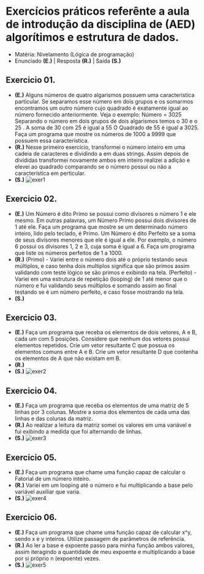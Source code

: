 # Exercícios práticos referênte a aula de introdução da disciplina de (AED) algorítimos e estrutura de dados.

- Matéria: Nivelamento (Lógica de programação)
- Enunciado **(E.)** | Resposta **(R.)** | Saída **(S.)**

## Exercicio 01.
- **(E.)** Alguns números de quatro algarismos possuem uma característica particular. Se separamos 
esse número em dois grupos e os somarmos encontramos um outro número cujo quadrado 
é exatamente igual ao número fornecido anteriormente. Veja o exemplo:
Número = 3025 
Separando o número em dois grupos de dois algarismos temos o 30 e o 25 . 
A soma de 30 com 25 é igual a 55
O Quadrado de 55 é igual a 3025. Faça um programa que mostre os números de 1000 a 9999 que possuem essa característica.
- **(R.)** Nesse primeiro exercício, transformei o número inteiro em uma cadeia de caracteres e dividindo a em duas strings. Assim depois de divididas transformei novamente ambos em inteiro realizei a adição e elevei ao quadrado comparando se o número possui ou não a característica em perticular.
- **(S.)** 
![exer1](https://user-images.githubusercontent.com/71523671/187045270-4bc9bfb8-e2a9-4442-8aef-5e367d8ac4f4.png)
## Exercicio 02.
- **(E.)** Um Número é dito Primo se possui como divisores o número 1 e ele mesmo. Em outras 
palavras, um Número Primo possui dois divisores de 1 até ele.
Faça um programa que mostre se um determinado número inteiro, lido pelo teclado, é 
Primo.
Um Número é dito Perfeito se a soma de seus divisores menores que ele é igual a ele. Por 
exemplo, o número 6 possui os  divisores 1, 2 e 3, cuja soma é igual a 6.
Faça um programa que liste os números perfeitos de 1 a 1000.
- **(R.)** (Primo) - Variei entre o número dois até o próprio testando seus múltiplos, e caso tenha dois multiplos significa que são primos assim validando com teste lógico se são primos e exibindo na tela.
	(Perfeito) - Variei em uma estrutura de repetição (looping) de 1 até menor que o número e fui validando seus múltiplos e somando assim ao final testando se é um número perfeito, e caso fosse mostrando na tela.
- **(S.)** 


## Exercicio 03.
- **(E.)** Faça um programa que receba os elementos de dois vetores, A e B, cada um com 5 posições. 
Considere que nenhum dos vetores possui elementos repetidos.
Crie um vetor resultante C que possua os elementos comuns entre A e B.
Crie um vetor resultante D que contenha os elementos de A que não existam em B.
- **(R.)** 
- **(S.)**
![exer2](https://user-images.githubusercontent.com/71523671/187045315-b92208ed-2b99-400e-8548-7f9b73852917.png)

## Exercicio 04.
- **(E.)** Faça um programa que receba os elementos de uma matriz de 5 linhas por 3 colunas. 
Mostre a soma dos elementos de cada uma das linhas e das colunas da matriz.
- **(R.)** Ao realizar a leitura da matriz somei os valores em uma variável e fui exibindo a medida que foi alternando de linhas.
- **(S.)** 
![exer3](https://user-images.githubusercontent.com/71523671/187045351-e5d6aaae-fda2-465d-9b4d-54aceb22f886.png)

## Exercicio 05.
- **(E.)** Faça um programa que chame uma função capaz de calcular o Fatorial de um número inteiro.
- **(R.)** Variei em um looping até o número e fui multiplicando a base pelo variável auxíliar que varia.
- **(S.)**
![exer4](https://user-images.githubusercontent.com/71523671/187045366-86b9c43c-6bd4-4dad-8f9c-1b67090015da.png)
## Exercicio 06.
- **(E.)** Faça um programa que chame uma função capaz de calcular x^y, sendo x e y inteiros. Utilize passagem de parâmetros de referência.
- **(R.)** 
	Ao ler a base e expoente passo para minha função ambos valores, assim iteragindo a quantidade de meu expoente e multiplicando a base por si próprio n (expoente) vezes.
- **(S.)**
![exer5](https://user-images.githubusercontent.com/71523671/187045383-fe665e33-e4eb-42c2-962b-91c080560ac1.png) 
